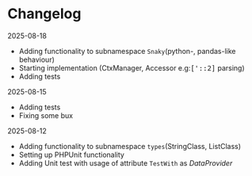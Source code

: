 # Changelog

<time datetime="2025-08-18">2025-08-18</time>

- Adding functionality to subnamespace ```Snaky```(python-, pandas-like behaviour)
- Starting implementation (CtxManager, Accessor e.g:<kbd>['::2]</kbd> parsing)
- Adding tests

<time datetime="2025-08-15">2025-08-15</time>

- Adding tests
- Fixing some bux

<time datetime="2025-08-12">2025-08-12</time>

- Adding functionality to subnamespace ```types```(StringClass, ListClass)
- Setting up PHPUnit functionality
- Adding Unit test with usage of attribute ```TestWith``` as <var>DataProvider</var>